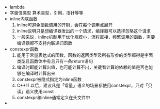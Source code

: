 * lambda
* 字面值类型
  算术类型，引用，指针等等
* inline内联函数
  1. inline可避免函数调用的开销，会在每个调用点展开
  2. inline说明只是想编译器发出的一个请求，编译器可以选择忽略这个请求
  3. 一般来说，inline机制用于优化规模小，流程直接，频繁调用的函数，需要编译器都不支持内联递归函数
* constexpr函数
  1. 能用于常量表达式的函数，函数的返回类型及所有形参的类型都得是字面类型且函数体中有且只有一条return语句
  2. 编译时即能计算出值，也可能计算不出，关键看计算的依赖的值是否也能够在编译时计算出来
  3. constexpr被隐式指定为inline函数
  4. C++11 以后，建议凡是「常量」语义的场景都使用constexpr，只对「只读」语义使用const
  5. constexpr和inline通常定义在头文件中
* 